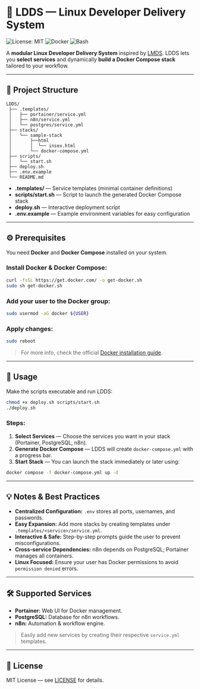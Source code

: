 # 🚀 LDDS — Linux Developer Delivery System

![License: MIT](https://img.shields.io/badge/License-MIT-green.svg)
![Docker](https://img.shields.io/badge/Docker-Ready-blue.svg)
![Bash](https://img.shields.io/badge/Scripts-Bash-yellow.svg)

A **modular Linux Developer Delivery System** inspired by [LMDS](https://github.com/GreenFrogSB/LMDS).
LDDS lets you **select services** and dynamically **build a Docker Compose stack** tailored to your workflow.

---

## 📂 Project Structure

```
LDDS/
 ├── .templates/
 │   ├── portainer/service.yml
 │   ├── n8n/service.yml
 │   └── postgres/service.yml
 ├── stacks/
 │   └── sample-stack
 │       ├──html
 │       │  └── insex.html
 │       └── docker-compose.yml
 ├── scripts/
 │   └── start.sh
 ├── deploy.sh
 ├── .env.example
 └── README.md
```

* **.templates/** — Service templates (minimal container definitions)
* **scripts/start.sh** — Script to launch the generated Docker Compose stack
* **deploy.sh** — Interactive deployment script
* **.env.example** — Example environment variables for easy configuration

---

## ⚙️ Prerequisites

You need **Docker** and **Docker Compose** installed on your system.

### Install Docker & Docker Compose:

```bash
curl -fsSL https://get.docker.com/ -o get-docker.sh
sudo sh get-docker.sh
```

### Add your user to the Docker group:

```bash
sudo usermod -aG docker ${USER}
```

### Apply changes:

```bash
sudo reboot
```

> For more info, check the official [Docker installation guide](https://docs.docker.com/engine/install/debian/).

---

## 🚀 Usage

Make the scripts executable and run LDDS:

```bash
chmod +x deploy.sh scripts/start.sh
./deploy.sh
```

### Steps:

1. **Select Services** — Choose the services you want in your stack (Portainer, PostgreSQL, n8n).
2. **Generate Docker Compose** — LDDS will create `docker-compose.yml` with a progress bar.
3. **Start Stack** — You can launch the stack immediately or later using:

```bash
docker compose -f docker-compose.yml up -d
```

---

## 💡 Notes & Best Practices

* **Centralized Configuration:** `.env` stores all ports, usernames, and passwords.
* **Easy Expansion:** Add more stacks by creating templates under `.templates/<service>/service.yml`.
* **Interactive & Safe:** Step-by-step prompts guide the user to prevent misconfigurations.
* **Cross-service Dependencies:** n8n depends on PostgreSQL; Portainer manages all containers.
* **Linux Focused:** Ensure your user has Docker permissions to avoid `permission denied` errors.

---

## 🛠️ Supported Services

* **Portainer:** Web UI for Docker management.
* **PostgreSQL:** Database for n8n workflows.
* **n8n:** Automation & workflow engine.

> Easily add new services by creating their respective `service.yml` templates.

---

## 📄 License

MIT License — see [LICENSE](./LICENSE) for details.
